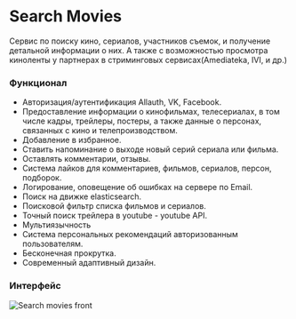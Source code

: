 # Search Movies

Cервис по поиску кино, сериалов, участников съемок, и получение детальной информации о них. 
А также с возможностью просмотра киноленты у партнерах в стриминговых сервисах(Amediateka, IVI, и др.)

### Функционал
* Авторизация/аутентификация Allauth, VK, Facebook.
* Предоставление информации о кинофильмах, телесериалах, в том числе кадры, трейлеры, постеры, а также данные о персонах, связанных с кино и телепроизводством.
* Добавление в избранное.
* Ставить напоминание о выходе новый серий сериала или фильма.
* Оставлять комментарии, отзывы.
* Система лайков для комментариев, фильмов, сериалов, персон, подборок.
* Логирование, оповещение об ошибках на сервере по Email.
* Поиск на движке elasticsearch.
* Поисковой фильтр списка фильмов и сериалов.
* Точный поиск трейлера в youtube - youtube API.
* Мультиязычность
* Система персональных рекомендаций авторизованным пользователям.
* Бесконечная прокрутка.
* Современный адаптивный дизайн.

### Интерфейс
![Search movies front](docs/front.gif)
